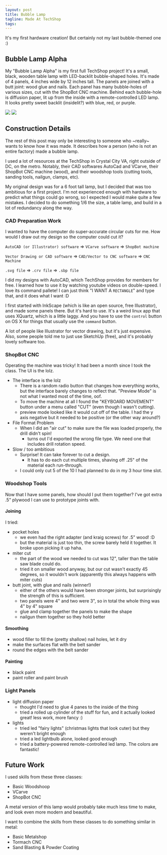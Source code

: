 ```yaml
---
layout: post
title: Bubble Lamp
tagline: Made At TechShop
tags:
---
```


It's my first hardware creation! But certainly not my last bubble-themed one :)

## Bubble Lamp Alpha
My "Bubble Lamp Alpha" is my first full TechShop project! It's a small, black, wooden table lamp with LED-backlit bubble-shaped holes. It's made of 4 panels, 4 inches wide by 12 inches tall. The panels are joined with a butt joint: wood glue and nails. Each panel has many bubble-holes of various sizes, cut with the ShopBot CNC machine. Behind each bubble-hole is diffusion paper, lit up from the inside with a remote-controlled LED lamp. It looks pretty sweet backlit (insidelit?) with blue, red, or purple.

<img src="{{site.url}}/assets/images/bubble_lamp_blue.gif" class="righty">
<img src="{{site.url}}/assets/images/bubble_lamp_unlit.gif" class="righty">

## Construction Details
The rest of this post may only be interesting to someone who ~really~ wants to know how it was made. It describes how a person (who is not an entire factory) made a bubble lamp.

I used a lot of resources at the TechShop in Crystal City VA, right outside of DC, on the metro. Notably, their CAD softwares AutoCad and VCarve, their ShopBot CNC machine (wood), and their woodshop tools (cutting tools, sanding tools, nailgun, clamps, etc).

My original design was for a 6 foot tall lamp, but I decided that was too ambitious for a first project. I'm not experienced enough with hardware to predict what things could go wrong, so I expected I would make quite a few mistakes. I decided to do something 1/6 the size, a table lamp, and build in a lot of redundancy along the way.

### CAD Preparation Work
I wanted to have the computer do super-accurate circular cuts for me. How would I draw out my design so the computer could cut it?

`AutoCAD (or Illustrator) software` => `VCarve software` => `ShopBot machine`

`Vector Drawing or CAD software` => `CAD/Vector to CNC software` => `CNC Machine`

`.svg file` => `.crv file` => `.sbp file`

I did my designs with AutoCAD, which TechShop provides for members for free. I learned how to use it by watching youtube videos on double-speed. I love its command pallete! I can just think "I WANT A `RECTANGLE`" and type that, and it does what I want :D

I first started with InkScape (which is like an open source, free Illustrator), and made some panels there. But it's hard to use. It's a weird linux app that uses XQuartz, which is a little laggy. And you have to use the `control` button on OS X for things that usually use the `command` button.

A lot of people like Illustrator for vector drawing, but it's just expensive. Also, some people told me to just use SketchUp (free), and it's probably lovely software too.


### ShopBot CNC
Operating the machine was tricky! It had been a month since I took the class. The UI is the lolz.
- The interface is the lolz
  - There is a random radio button that changes how everything works, but the interface barely changes to reflect that. "Preview Mode" is not what I wanted most of the time, oof.
  - To move the machine at all I found the "KEYBOARD MOVEMENT" button under a menu called "CUT" (even though I wasn't cutting).
  - preview mode looked like it would cut off of the table. I had the y axis negative but it needed to be positive (or the other way around?)
- File Format Problem
  - When I did an "air cut" to make sure the file was loaded properly, the drill didn't spin!
    - turns out I'd exported the wrong file type. We need one that includes drill rotation speed.
- Slow / too ambitious
  - Surprise! It can take forever to cut a design.
    - It has to do each cut multiple times, shaving off .25" of the material each run-through.
  - I could only cut 5 of the 10 I had planned to do in my 3 hour time slot.



### Woodshop Tools
Now that I have some panels, how should I put them together? I've got extra .5" plywood I can use to prototype joints with.

#### Joining
I tried:

- pocket holes
  - we even had the right adapter (and kraig screws) for .5" wood! :D
  - but the material is just too thin, the screw barely held it together. It broke upon picking it up haha.
- miter cut
  - the part of the wood we needed to cut was 12", taller than the table saw blade could do.
  - tried it on smaller wood anyway, but our cut wasn't exactly 45 degrees, so it wouldn't work (apparently this always happens with miter cuts)
- butt joint, with glue and nails (winner!)
  - either of the others would have been stronger joints, but surprisingly the strength of this is sufficient.
  - two panels were 4" and two were 3", so in total the whole thing was 4" by 4" square
  - glue and clamp together the panels to make the shape
  - nailgun them together so they hold better

#### Smoothing

- wood filler to fill the (pretty shallow) nail holes, let it dry
- make the surfaces flat with the belt sander
- round the edges with the belt sander

#### Painting

- black paint
- paint roller and paint brush

### Light Panels
- light diffusion paper
  - thought I'd need to glue 4 panes to the inside of the thing
  - tried a rolled up cylinder of the stuff for fun, and it actually looked great! less work, more fancy :)
- lights
  - tried led "fairy lights" (christmas lights that look cuter) but they weren't bright enough
  - tried a led lightbulb alone, looked good enough
  - tried a battery-powered remote-controlled led lamp. The colors are fantastic!


## Future Work
I used skills from these three classes:
  - Basic Woodshoop
  - VCarve
  - ShopBot CNC

A metal version of this lamp would probably take much less time to make, and look even more modern and beautiful.

I want to combine the skills from these classes to do something similar in metal:
  - Basic Metalshop
  - Tormach CNC
  - Sand Blasting & Powder Coating
